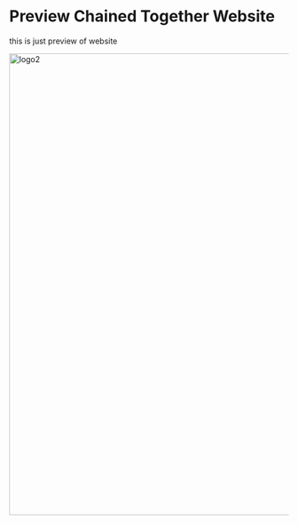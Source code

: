 # Preview Chained Together Website

this is just preview of website

<img width="948" height="832" alt="logo2" src="https://github.com/user-attachments/assets/02a6f1ff-b56c-4467-97c0-21330915af3d" />
